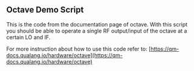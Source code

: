 ## Octave Demo Script
This is the code from the documentation page of octave.
With this script you should be able to operate a single RF output/input of the octave at a certain LO and IF.

For more instruction about how to use this code refer to: [https://qm-docs.qualang.io/hardware/octave](https://qm-docs.qualang.io/hardware/octave)
